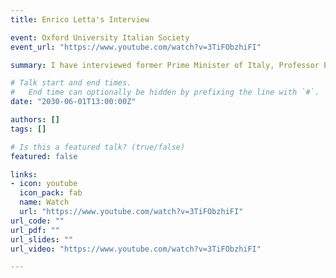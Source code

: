 ```yaml
---
title: Enrico Letta's Interview 

event: Oxford University Italian Society
event_url: "https://www.youtube.com/watch?v=3TiFObzhiFI"

summary: I have interviewed former Prime Minister of Italy, Professor Enrico Letta.

# Talk start and end times.
#   End time can optionally be hidden by prefixing the line with `#`.
date: "2030-06-01T13:00:00Z"

authors: []
tags: []

# Is this a featured talk? (true/false)
featured: false

links:
- icon: youtube
  icon_pack: fab
  name: Watch
  url: "https://www.youtube.com/watch?v=3TiFObzhiFI"
url_code: ""
url_pdf: ""
url_slides: ""
url_video: "https://www.youtube.com/watch?v=3TiFObzhiFI"

---
```

